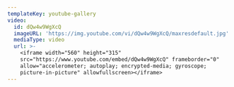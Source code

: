 ```yaml
---
templateKey: youtube-gallery
video:
  id: dQw4w9WgXcQ
  imageURL: 'https://img.youtube.com/vi/dQw4w9WgXcQ/maxresdefault.jpg'
  mediaType: video
  url: >-
    <iframe width="560" height="315"
    src="https://www.youtube.com/embed/dQw4w9WgXcQ" frameborder="0"
    allow="accelerometer; autoplay; encrypted-media; gyroscope;
    picture-in-picture" allowfullscreen></iframe>
---
```


